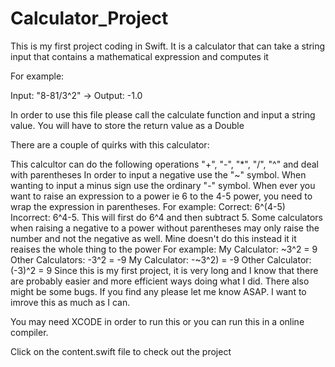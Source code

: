 # Calculator_Project

This is my first project coding in Swift. It is a calculator that can take a string input that contains a mathematical expression and computes it

For example:

Input: "8-81/3^2" -> Output: -1.0

In order to use this file please call the calculate function and input a string value. You will have to store the return value as a Double

There are a couple of quirks with this calculator:

This calcultor can do the following operations
"+", "-", "*", "/", "^" and deal with parentheses
In order to input a negative use the "~" symbol. When wanting to input a minus sign use the ordinary "-" symbol. 
When ever you want to raise an expression to a power ie 6 to the 4-5 power, you need to wrap the expression in parentheses.
For example:
Correct: 6^(4-5)
Incorrect: 6^4-5. This will first do 6^4 and then subtract 5.
Some calculators when raising a negative to a power without parentheses may only raise the number and not the negative as well. Mine doesn't do this instead it it reaises the whole thing to the power
For example:
My Calculator: ~3^2 = 9
Other Calculators: -3^2 = -9
My Calculator: -~3^2) = -9
Other Calculator: (-3)^2 = 9
Since this is my first project, it is very long and I know that there are probably easier and more efficient ways doing what I did. There also might be some bugs. If you find any please let me know ASAP. I want to imrove this as much as I can.

You may need XCODE in order to run this or you can run this in a online compiler.

Click on the content.swift file to check out the project 
